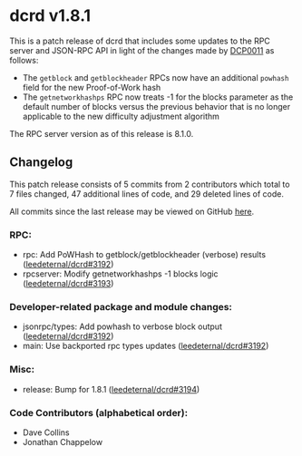 # dcrd v1.8.1

This is a patch release of dcrd that includes some updates to the RPC server and
JSON-RPC API in light of the changes made by
[DCP0011](https://github.com/leedeternal/dcps/blob/master/dcp-0011/dcp-0011.mediawiki) as follows:

* The `getblock` and `getblockheader` RPCs now have an additional `powhash`
  field for the new Proof-of-Work hash
* The `getnetworkhashps` RPC now treats -1 for the blocks parameter as the
  default number of blocks versus the previous behavior that is no longer
  applicable to the new difficulty adjustment algorithm

The RPC server version as of this release is 8.1.0.

## Changelog

This patch release consists of 5 commits from 2 contributors which total to 7
files changed, 47 additional lines of code, and 29 deleted lines of code.

All commits since the last release may be viewed on GitHub
[here](https://github.com/leedeternal/dcrd/compare/release-v1.8.0...release-v1.8.1).

### RPC:

- rpc: Add PoWHash to getblock/getblockheader (verbose) results ([leedeternal/dcrd#3192](https://github.com/leedeternal/dcrd/pull/3192))
- rpcserver: Modify getnetworkhashps -1 blocks logic ([leedeternal/dcrd#3193](https://github.com/leedeternal/dcrd/pull/3193))

### Developer-related package and module changes:

- jsonrpc/types: Add powhash to verbose block output ([leedeternal/dcrd#3192](https://github.com/leedeternal/dcrd/pull/3192))
- main: Use backported rpc types updates ([leedeternal/dcrd#3192](https://github.com/leedeternal/dcrd/pull/3192))

### Misc:

- release: Bump for 1.8.1 ([leedeternal/dcrd#3194](https://github.com/leedeternal/dcrd/pull/3194))

### Code Contributors (alphabetical order):

- Dave Collins
- Jonathan Chappelow
